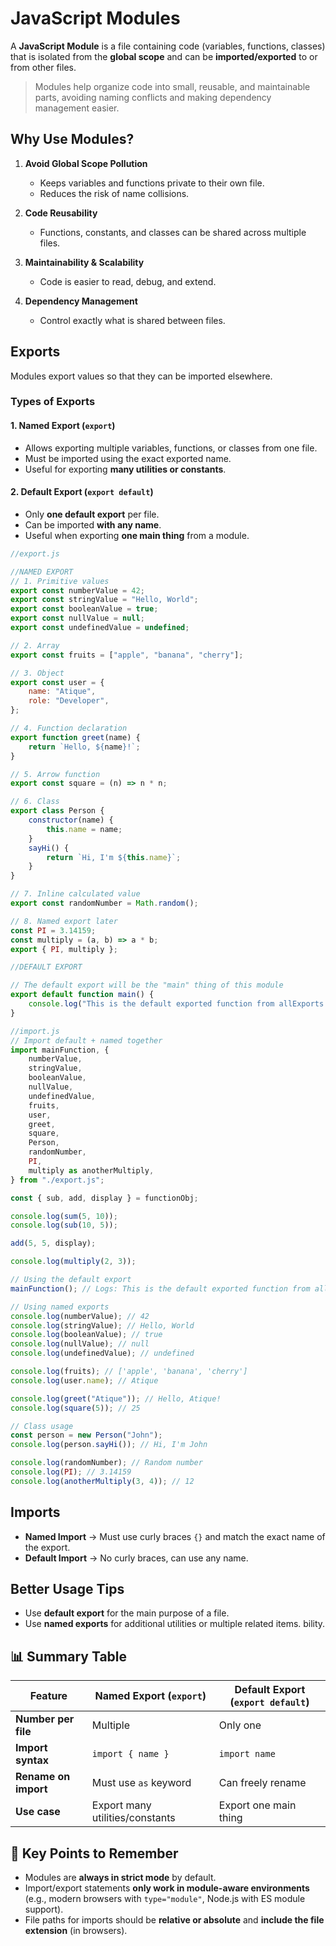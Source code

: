 # JavaScript Modules

A **JavaScript Module** is a file containing code (variables, functions, classes) that is isolated from the **global scope** and can be **imported/exported** to or from other files.

> Modules help organize code into small, reusable, and maintainable parts, avoiding naming conflicts and making dependency management easier.

## Why Use Modules?

1. **Avoid Global Scope Pollution**

    - Keeps variables and functions private to their own file.
    - Reduces the risk of name collisions.

2. **Code Reusability**

    - Functions, constants, and classes can be shared across multiple files.

3. **Maintainability & Scalability**

    - Code is easier to read, debug, and extend.

4. **Dependency Management**
    - Control exactly what is shared between files.

## Exports

Modules export values so that they can be imported elsewhere.

### **Types of Exports**

#### 1. Named Export (`export`)

-   Allows exporting multiple variables, functions, or classes from one file.
-   Must be imported using the exact exported name.
-   Useful for exporting **many utilities or constants**.

#### 2. Default Export (`export default`)

-   Only **one default export** per file.
-   Can be imported **with any name**.
-   Useful when exporting **one main thing** from a module.

```js
//export.js

//NAMED EXPORT
// 1. Primitive values
export const numberValue = 42;
export const stringValue = "Hello, World";
export const booleanValue = true;
export const nullValue = null;
export const undefinedValue = undefined;

// 2. Array
export const fruits = ["apple", "banana", "cherry"];

// 3. Object
export const user = {
    name: "Atique",
    role: "Developer",
};

// 4. Function declaration
export function greet(name) {
    return `Hello, ${name}!`;
}

// 5. Arrow function
export const square = (n) => n * n;

// 6. Class
export class Person {
    constructor(name) {
        this.name = name;
    }
    sayHi() {
        return `Hi, I'm ${this.name}`;
    }
}

// 7. Inline calculated value
export const randomNumber = Math.random();

// 8. Named export later
const PI = 3.14159;
const multiply = (a, b) => a * b;
export { PI, multiply };

//DEFAULT EXPORT

// The default export will be the "main" thing of this module
export default function main() {
    console.log("This is the default exported function from allExports.js");
}
```

```js
//import.js
// Import default + named together
import mainFunction, {
    numberValue,
    stringValue,
    booleanValue,
    nullValue,
    undefinedValue,
    fruits,
    user,
    greet,
    square,
    Person,
    randomNumber,
    PI,
    multiply as anotherMultiply,
} from "./export.js";

const { sub, add, display } = functionObj;

console.log(sum(5, 10));
console.log(sub(10, 5));

add(5, 5, display);

console.log(multiply(2, 3));

// Using the default export
mainFunction(); // Logs: This is the default exported function from allExports.js

// Using named exports
console.log(numberValue); // 42
console.log(stringValue); // Hello, World
console.log(booleanValue); // true
console.log(nullValue); // null
console.log(undefinedValue); // undefined

console.log(fruits); // ['apple', 'banana', 'cherry']
console.log(user.name); // Atique

console.log(greet("Atique")); // Hello, Atique!
console.log(square(5)); // 25

// Class usage
const person = new Person("John");
console.log(person.sayHi()); // Hi, I'm John

console.log(randomNumber); // Random number
console.log(PI); // 3.14159
console.log(anotherMultiply(3, 4)); // 12
```

## Imports

-   **Named Import** → Must use curly braces `{}` and match the exact name of the export.
-   **Default Import** → No curly braces, can use any name.

## Better Usage Tips

-   Use **default export** for the main purpose of a file.
-   Use **named exports** for additional utilities or multiple related items.
    bility.

## 📊 Summary Table

| Feature              | Named Export (`export`)         | Default Export (`export default`) |
| -------------------- | ------------------------------- | --------------------------------- |
| **Number per file**  | Multiple                        | Only one                          |
| **Import syntax**    | `import { name }`               | `import name`                     |
| **Rename on import** | Must use `as` keyword           | Can freely rename                 |
| **Use case**         | Export many utilities/constants | Export one main thing             |

## 🔑 Key Points to Remember

-   Modules are **always in strict mode** by default.
-   Import/export statements **only work in module-aware environments** (e.g., modern browsers with `type="module"`, Node.js with ES module support).
-   File paths for imports should be **relative or absolute** and **include the file extension** (in browsers).
